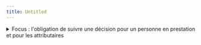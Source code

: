 ```yaml
---
title: Untitled
---
```


<details>

<summary>Focus : l'obligation de suivre une décision pour un personne en prestation et pour les attributaires</summary>

Les attributaires et les indépendants ne sont pas soumis au principe d'obéissance hiérarchique mais à celui des contrats. A ce titre, ils ne peuvent disposer d'une clause de conscience ou de droit à la désobéissance prévu par la loi mais disposent des clauses prévues dans le contrat qui le lie à leur commanditaire.

* Attributaires

La situation des attributaires est déterminée par les documents contractuels de l’accord-cadre Betagouv. En l’occurrence, le marché ne prévoit pas que les attributaires disposent d’un droit à la désobéissance, ni d'une quelconque clause de conscience afin de ne pas honorer une commande.

Toute inexécution d’une prestation expose l’attributaire à une pénalité voire à la résiliation à ses frais et risque du marché.

D’une façon générale, le juge estime qu’un attributaire ne dispose d’aucun droit à résilier unilatéralement un contrat à moins que des stipulations spécifiques soient insérées dans le contrat ([CAA Marseille, 30 janvier 2023, n° 21MA01807](https://www.legifrance.gouv.fr/ceta/id/CETATEXT000047079501?pdcSearchArbo=March%C3%A9s+et+contrats+administratifs\&pdcSearchArboId=CETANOME000008361640-CETANOME000008361722\&searchField=ALL\&tab_selection=cetat)).

* Indépendants

Les indépendants exécutent des prestations de service confiées par les attributaires. Il en résulte que les droits et obligations des freelances relèvent des contrats spécifiques avec les attributaires. Il faut se référer au contenu de ce contrat pour déterminer les modalités de résiliation ou de retrait d’une prestation.

</details>

